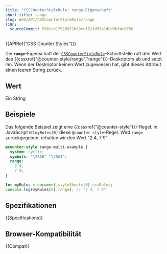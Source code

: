 ```yaml
---
title: "CSSCounterStyleRule: range-Eigenschaft"
short-title: range
slug: Web/API/CSSCounterStyleRule/range
l10n:
  sourceCommit: 59b1cd1f520971b89ccf521d53a1d9d3bf4c0756
---
```


{{APIRef("CSS Counter Styles")}}

Die **`range`**-Eigenschaft der [`CSSCounterStyleRule`](/de/docs/Web/API/CSSCounterStyleRule)-Schnittstelle ruft den Wert des {{cssxref("@counter-style/range","range")}}-Deskriptors ab und setzt ihn. Wenn der Deskriptor keinen Wert zugewiesen hat, gibt dieses Attribut einen leeren String zurück.

## Wert

Ein String

## Beispiele

Das folgende Beispiel zeigt eine {{cssxref("@counter-style")}}-Regel. In JavaScript ist `myRules[0]` diese `@counter-style`-Regel. Wird `range` zurückgegeben, erhalten wir den Wert "2 4, 7 9".

```css
@counter-style range-multi-example {
  system: cyclic;
  symbols: "\25A0" "\25A1";
  range:
    2 4,
    7 9;
}
```

```js
let myRules = document.styleSheets[0].cssRules;
console.log(myRules[0].range); // "2 4, 7 9"
```

## Spezifikationen

{{Specifications}}

## Browser-Kompatibilität

{{Compat}}
